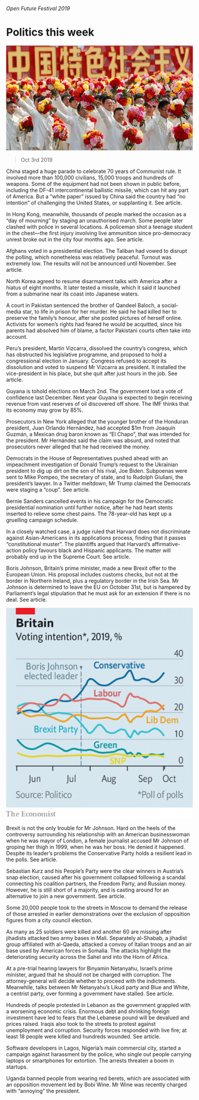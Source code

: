###### Open Future Festival 2019

# Politics this week 

![image](images/20191005_WWP001_0.jpg) 

> Oct 3rd 2019 

China staged a huge parade to celebrate 70 years of Communist rule. It involved more than 100,000 civilians, 15,000 troops and hundreds of weapons. Some of the equipment had not been shown in public before, including the DF-41 intercontinental ballistic missile, which can hit any part of America. But a “white paper” issued by China said the country had “no intention” of challenging the United States, or supplanting it. See article. 

In Hong Kong, meanwhile, thousands of people marked the occasion as a “day of mourning” by staging an unauthorised march. Some people later clashed with police in several locations. A policeman shot a teenage student in the chest—the first injury involving live ammunition since pro-democracy unrest broke out in the city four months ago. See article. 

Afghans voted in a presidential election. The Taliban had vowed to disrupt the polling, which nonetheless was relatively peaceful. Turnout was extremely low. The results will not be announced until November. See article. 

North Korea agreed to resume disarmament talks with America after a hiatus of eight months. It later tested a missile, which it said it launched from a submarine near its coast into Japanese waters. 

A court in Pakistan sentenced the brother of Qandeel Baloch, a social-media star, to life in prison for her murder. He said he had killed her to preserve the family’s honour, after she posted pictures of herself online. Activists for women’s rights had feared he would be acquitted, since his parents had absolved him of blame, a factor Pakistani courts often take into account. 

Peru’s president, Martín Vizcarra, dissolved the country’s congress, which has obstructed his legislative programme, and proposed to hold a congressional election in January. Congress refused to accept its dissolution and voted to suspend Mr Vizcarra as president. It installed the vice-president in his place, but she quit after just hours in the job. See article. 

Guyana is tohold elections on March 2nd. The government lost a vote of confidence last December. Next year Guyana is expected to begin receiving revenue from vast reserves of oil discovered off shore. The IMF thinks that its economy may grow by 85%. 

Prosecutors in New York alleged that the younger brother of the Honduran president, Juan Orlando Hernández, had accepted $1m from Joaquín Guzmán, a Mexican drug baron known as “El Chapo”, that was intended for the president. Mr Hernández said the claim was absurd, and noted that prosecutors never alleged that he had received the money. 

Democrats in the House of Representatives pushed ahead with an impeachment investigation of Donald Trump’s request to the Ukrainian president to dig up dirt on the son of his rival, Joe Biden. Subpoenas were sent to Mike Pompeo, the secretary of state, and to Rudolph Giuliani, the president’s lawyer. In a Twitter meltdown, Mr Trump claimed the Democrats were staging a “coup”. See article. 

Bernie Sanders cancelled events in his campaign for the Democratic presidential nomination until further notice, after he had heart stents inserted to relieve some chest pains. The 78-year-old has kept up a gruelling campaign schedule. 

In a closely watched case, a judge ruled that Harvard does not discriminate against Asian-Americans in its applications process, finding that it passes “constitutional muster”. The plaintiffs argued that Harvard’s affirmative-action policy favours black and Hispanic applicants. The matter will probably end up in the Supreme Court. See article. 

Boris Johnson, Britain’s prime minister, made a new Brexit offer to the European Union. His proposal includes customs checks, but not at the border in Northern Ireland, plus a regulatory border in the Irish Sea. Mr Johnson is determined to leave the EU on October 31st, but is hampered by Parliament’s legal stipulation that he must ask for an extension if there is no deal. See article. 

![image](images/20191005_WWC838.png) 

Brexit is not the only trouble for Mr Johnson. Hard on the heels of the controversy surrounding his relationship with an American businesswoman when he was mayor of London, a female journalist accused Mr Johnson of groping her thigh in 1999, when he was her boss. He denied it happened. Despite its leader’s problems the Conservative Party holds a resilient lead in the polls. See article. 

Sebastian Kurz and his People’s Party were the clear winners in Austria’s snap election, caused after his government collapsed following a scandal connecting his coalition partners, the Freedom Party, and Russian money. However, he is still short of a majority, and is casting around for an alternative to join a new government. See article. 

Some 20,000 people took to the streets in Moscow to demand the release of those arrested in earlier demonstrations over the exclusion of opposition figures from a city council election. 

As many as 25 soldiers were killed and another 60 are missing after jihadists attacked two army bases in Mali. Separately al-Shabab, a jihadist group affiliated with al-Qaeda, attacked a convoy of Italian troops and an air base used by American forces in Somalia. The attacks highlight the deteriorating security across the Sahel and into the Horn of Africa. 

At a pre-trial hearing lawyers for Binyamin Netanyahu, Israel’s prime minister, argued that he should not be charged with corruption. The attorney-general will decide whether to proceed with the indictments. Meanwhile, talks between Mr Netanyahu’s Likud party and Blue and White, a centrist party, over forming a government have stalled. See article. 

Hundreds of people protested in Lebanon as the government grappled with a worsening economic crisis. Enormous debt and shrinking foreign investment have led to fears that the Lebanese pound will be devalued and prices raised. Iraqis also took to the streets to protest against unemployment and corruption. Security forces responded with live fire; at least 18 people were killed and hundreds wounded. See article. 

Software developers in Lagos, Nigeria’s main commercial city, started a campaign against harassment by the police, who single out people carrying laptops or smartphones for extortion. The arrests threaten a boom in startups. 

Uganda banned people from wearing red berets, which are associated with an opposition movement led by Bobi Wine. Mr Wine was recently charged with “annoying” the president. 

